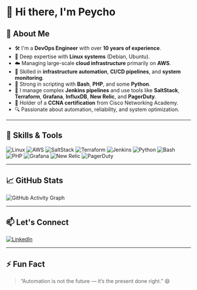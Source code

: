 # 👋 Hi there, I'm Peycho

## 💼 About Me

- 🛠️ I'm a **DevOps Engineer** with over **10 years of experience**.
- 🐧 Deep expertise with **Linux systems** (Debian, Ubuntu).
- ☁️ Managing large-scale **cloud infrastructure** primarily on **AWS**.
- 🔧 Skilled in **infrastructure automation**, **CI/CD pipelines**, and **system monitoring**.
- 🧪 Strong in scripting with **Bash**, **PHP**, and some **Python**.
- 🧰 I manage complex **Jenkins pipelines** and use tools like **SaltStack**, **Terraform**, **Grafana**, **InfluxDB**, **New Relic**, and **PagerDuty**.
- 📡 Holder of a **CCNA certification** from Cisco Networking Academy.
- 🔍 Passionate about automation, reliability, and system optimization.

---

## 🧠 Skills & Tools

![Linux](https://img.shields.io/badge/Linux-Debian%2FUbuntu-informational?style=flat-square&logo=linux)
![AWS](https://img.shields.io/badge/AWS-Cloud-232F3E?style=flat-square&logo=amazonaws&logoColor=white)
![SaltStack](https://img.shields.io/badge/SaltStack-Automation-00AEEF?style=flat-square)
![Terraform](https://img.shields.io/badge/Terraform-Infrastructure-7B42BC?style=flat-square&logo=terraform)
![Jenkins](https://img.shields.io/badge/Jenkins-CI%2FCD-D24939?style=flat-square&logo=jenkins)
![Python](https://img.shields.io/badge/Python-3.x-yellow?style=flat-square&logo=python)
![Bash](https://img.shields.io/badge/Bash-Scripting-4EAA25?style=flat-square&logo=gnu-bash)
![PHP](https://img.shields.io/badge/PHP-Legacy%2FScripting-8892BF?style=flat-square&logo=php)
![Grafana](https://img.shields.io/badge/Grafana-Monitoring-F46800?style=flat-square&logo=grafana)
![New Relic](https://img.shields.io/badge/NewRelic-Observability-008C99?style=flat-square&logo=new-relic)
![PagerDuty](https://img.shields.io/badge/PagerDuty-OnCall-green?style=flat-square&logo=pagerduty)

---

## 📈 GitHub Stats

![GitHub Activity Graph](https://github-readme-activity-graph.vercel.app/graph?username=peycho&theme=github-compact)

---

## 📫 Let's Connect

[![LinkedIn](https://img.shields.io/badge/-LinkedIn-blue?style=flat-square&logo=linkedin&logoColor=white)](https://www.linkedin.com/in/peycho/)

---

## ⚡ Fun Fact

> “Automation is not the future — it’s the present done right.” 😄
